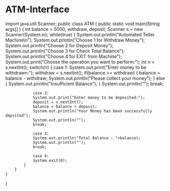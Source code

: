 # ATM-Interface
import java.util.Scanner;
public class ATM
{
    public static void main(String args[] )
    { 
        int balance = 5000, withdraw, deposit;
        Scanner s = new Scanner(System.in);
        while(true)
        {
            System.out.println("Automated Teller Machine\n");
            System.out.println("Choose 1 for Withdraw Money");
            System.out.println("Choose 2 for Deposit Money");
            System.out.println("Choose 3 for Check Total Balance");
            System.out.println("Choose 4 for EXIT from Machine");
            System.out.print("Choose the operation you want to perform:");
            int n = s.nextInt();
            switch(n)
            {
                case 1:
                System.out.print("Enter money to be withdrawn:");
                withdraw = s.nextInt();
                if(balance >= withdraw)
                {
                    balance = balance - withdraw;
                    System.out.println("Please collect your money");
                }
                else
                {
                    System.out.println("Insufficient Balance");
                }
                System.out.println("");
                break;
 
                case 2:
                System.out.print("Enter money to be deposited:");
                deposit = s.nextInt();
                balance = balance + deposit;
                System.out.println("Your Money has been successfully depsited");
                System.out.println("");
                break;
 
                case 3:
                System.out.println("Total Balance : "+balance);
                System.out.println("");
                break;
 
                case 4:
                System.exit(0);
            }
        }
    }
}
